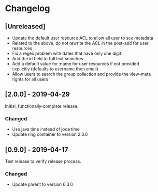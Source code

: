 # Changelog

## [Unreleased]

  - Update the default user resource ACL to allow all user to see metadata
  - Related to the above, do not rewrite the ACL in the post-add for user resources
  - Fix a regex problem with dates that have only one digit
  - Add the id field to full text searches
  - Add a default value for :name for user resources if not provided explicitly (defaults to username then email)
  - Allow users to search the group collection and provide the view-meta rights for all users

## [2.0.0] - 2019-04-29

Initial, functionally-complete release. 

### Changed
  - Use java time instead of joda time
  - Update ring container to version 2.0.0

## [0.9.0] - 2019-04-17

Test release to verify release process.

### Changed

  - Update parent to version 6.3.0.

 
